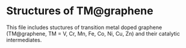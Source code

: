 # Structures of TM@graphene
This file includes  stuctures of transition metal doped graphene (TM@graphene, TM = V, Cr, Mn, Fe, Co, Ni, Cu, Zn) and their catalytic intermediates.
